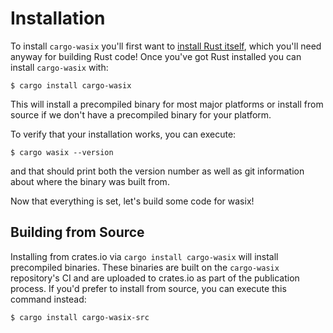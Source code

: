 # Installation

To install `cargo-wasix` you'll first want to [install Rust
itself](https://www.rust-lang.org/tools/install), which you'll need anyway for
building Rust code! Once you've got Rust installed you can install `cargo-wasix`
with:

```
$ cargo install cargo-wasix
```

This will install a precompiled binary for most major platforms or install from
source if we don't have a precompiled binary for your platform.

To verify that your installation works, you can execute:

```
$ cargo wasix --version
```

and that should print both the version number as well as git information about
where the binary was built from.

Now that everything is set, let's build some code for wasix!

## Building from Source

Installing from crates.io via `cargo install cargo-wasix` will install
precompiled binaries. These binaries are built on the `cargo-wasix` repository's
CI and are uploaded to crates.io as part of the publication process. If you'd
prefer to install from source, you can execute this command instead:

```
$ cargo install cargo-wasix-src
```
